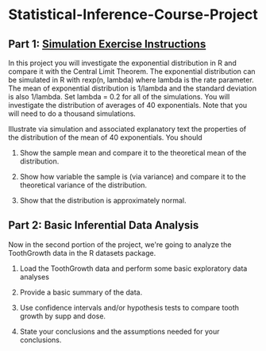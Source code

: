 # Statistical-Inference-Course-Project

## Part 1: [Simulation Exercise Instructions](https://rpubs.com/GaurabKundu01/963752)

In this project you will investigate the exponential distribution in R and compare it with the Central Limit Theorem. The exponential distribution can be simulated in R with rexp(n, lambda) where lambda is the rate parameter. The mean of exponential distribution is 1/lambda and the standard deviation is also 1/lambda. Set lambda = 0.2 for all of the simulations. You will investigate the distribution of averages of 40 exponentials. Note that you will need to do a thousand simulations.

Illustrate via simulation and associated explanatory text the properties of the distribution of the mean of 40 exponentials. You should

1. Show the sample mean and compare it to the theoretical mean of the distribution.

2. Show how variable the sample is (via variance) and compare it to the theoretical variance of the distribution.

3. Show that the distribution is approximately normal.

## Part 2: Basic Inferential Data Analysis

Now in the second portion of the project, we're going to analyze the ToothGrowth data in the R datasets package.

1. Load the ToothGrowth data and perform some basic exploratory data analyses

2. Provide a basic summary of the data.

3. Use confidence intervals and/or hypothesis tests to compare tooth growth by supp and dose.

4. State your conclusions and the assumptions needed for your conclusions.
